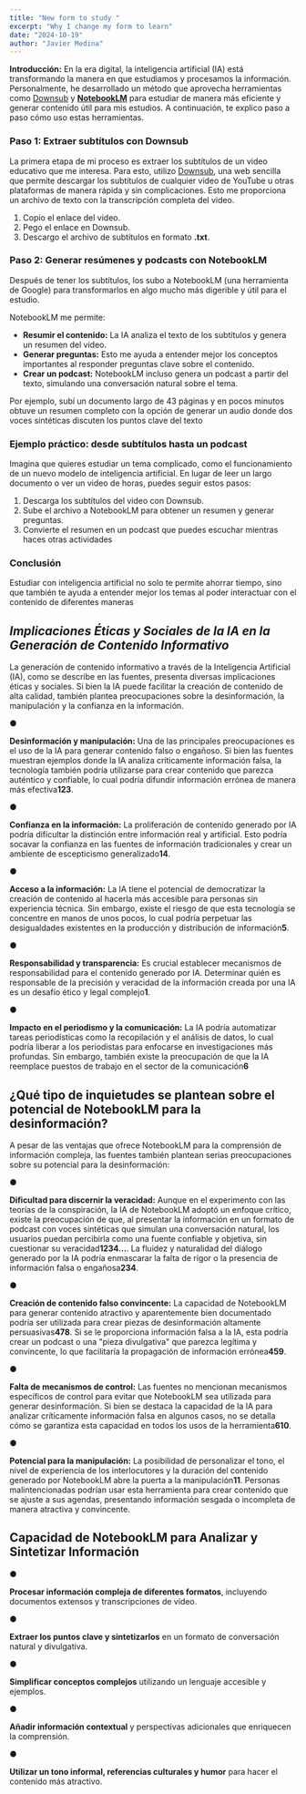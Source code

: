 ```yaml
---
title: "New form to study "
excerpt: "Why I change my form to learn"
date: "2024-10-19"
author: "Javier Medina"
---
```


**Introducción:**
En la era digital, la inteligencia artificial (IA) está transformando la manera en que estudiamos y procesamos la información. Personalmente, he desarrollado un método que aprovecha herramientas como [Downsub](https://downsub.com/) y [**NotebookLM**](https://notebooklm.google/) para estudiar de manera más eficiente y generar contenido útil para mis estudios. A continuación, te explico paso a paso cómo uso estas herramientas.

### **Paso 1: Extraer subtítulos con Downsub**

La primera etapa de mi proceso es extraer los subtítulos de un video educativo que me interesa. Para esto, utilizo [Downsub](https://downsub.com/), una web sencilla que permite descargar los subtítulos de cualquier video de YouTube u otras plataformas de manera rápida y sin complicaciones. Esto me proporciona un archivo de texto con la transcripción completa del video.

1. Copio el enlace del video.
2. Pego el enlace en Downsub.
3. Descargo el archivo de subtítulos en formato **.txt**.

### **Paso 2: Generar resúmenes y podcasts con NotebookLM**

Después de tener los subtítulos, los subo a NotebookLM (una herramienta de Google) para transformarlos en algo mucho más digerible y útil para el estudio.

NotebookLM me permite:

- **Resumir el contenido:** La IA analiza el texto de los subtítulos y genera un resumen del video.
- **Generar preguntas:** Esto me ayuda a entender mejor los conceptos importantes al responder preguntas clave sobre el contenido.
- **Crear un podcast:** NotebookLM incluso genera un podcast a partir del texto, simulando una conversación natural sobre el tema.

Por ejemplo, subí un documento largo de 43 páginas y en pocos minutos obtuve un resumen completo con la opción de generar un audio donde dos voces sintéticas discuten los puntos clave del texto


### **Ejemplo práctico: desde subtítulos hasta un podcast**

Imagina que quieres estudiar un tema complicado, como el funcionamiento de un nuevo modelo de inteligencia artificial. En lugar de leer un largo documento o ver un video de horas, puedes seguir estos pasos:

1. Descarga los subtítulos del video con Downsub.
2. Sube el archivo a NotebookLM para obtener un resumen y generar preguntas.
3. Convierte el resumen en un podcast que puedes escuchar mientras haces otras actividades

### **Conclusión**

Estudiar con inteligencia artificial no solo te permite ahorrar tiempo, sino que también te ayuda a entender mejor los temas al poder interactuar con el contenido de diferentes maneras

## *Implicaciones Éticas y Sociales de la IA en la Generación de Contenido Informativo*

La generación de contenido informativo a través de la Inteligencia Artificial (IA), como se describe en las fuentes, presenta diversas implicaciones éticas y sociales. Si bien la IA puede facilitar la creación de contenido de alta calidad, también plantea preocupaciones sobre la desinformación, la manipulación y la confianza en la información.

●

**Desinformación y manipulación:** Una de las principales preocupaciones es el uso de la IA para generar contenido falso o engañoso. Si bien las fuentes muestran ejemplos donde la IA analiza críticamente información falsa, la tecnología también podría utilizarse para crear contenido que parezca auténtico y confiable, lo cual podría difundir información errónea de manera más efectiva**123**.

●

**Confianza en la información:** La proliferación de contenido generado por IA podría dificultar la distinción entre información real y artificial. Esto podría socavar la confianza en las fuentes de información tradicionales y crear un ambiente de escepticismo generalizado**14**.

●

**Acceso a la información:** La IA tiene el potencial de democratizar la creación de contenido al hacerla más accesible para personas sin experiencia técnica. Sin embargo, existe el riesgo de que esta tecnología se concentre en manos de unos pocos, lo cual podría perpetuar las desigualdades existentes en la producción y distribución de información**5**.

●

**Responsabilidad y transparencia:** Es crucial establecer mecanismos de responsabilidad para el contenido generado por IA. Determinar quién es responsable de la precisión y veracidad de la información creada por una IA es un desafío ético y legal complejo**1**.

●

**Impacto en el periodismo y la comunicación:** La IA podría automatizar tareas periodísticas como la recopilación y el análisis de datos, lo cual podría liberar a los periodistas para enfocarse en investigaciones más profundas. Sin embargo, también existe la preocupación de que la IA reemplace puestos de trabajo en el sector de la comunicación**6**

## ¿Qué tipo de inquietudes se plantean sobre el potencial de NotebookLM para la desinformación?

A pesar de las ventajas que ofrece NotebookLM para la comprensión de información compleja, las fuentes también plantean serias preocupaciones sobre su potencial para la desinformación:

●

**Dificultad para discernir la veracidad:** Aunque en el experimento con las teorías de la conspiración, la IA de NotebookLM adoptó un enfoque crítico, existe la preocupación de que, al presentar la información en un formato de podcast con voces sintéticas que simulan una conversación natural, los usuarios puedan percibirla como una fuente confiable y objetiva, sin cuestionar su veracidad**1234...**. La fluidez y naturalidad del diálogo generado por la IA podría enmascarar la falta de rigor o la presencia de información falsa o engañosa**234**.

●

**Creación de contenido falso convincente:** La capacidad de NotebookLM para generar contenido atractivo y aparentemente bien documentado podría ser utilizada para crear piezas de desinformación altamente persuasivas**478**. Si se le proporciona información falsa a la IA, esta podría crear un podcast o una "pieza divulgativa" que parezca legítima y convincente, lo que facilitaría la propagación de información errónea**459**.

●

**Falta de mecanismos de control:** Las fuentes no mencionan mecanismos específicos de control para evitar que NotebookLM sea utilizada para generar desinformación. Si bien se destaca la capacidad de la IA para analizar críticamente información falsa en algunos casos, no se detalla cómo se garantiza esta capacidad en todos los usos de la herramienta**610**.

●

**Potencial para la manipulación:** La posibilidad de personalizar el tono, el nivel de experiencia de los interlocutores y la duración del contenido generado por NotebookLM abre la puerta a la manipulación**11**. Personas malintencionadas podrían usar esta herramienta para crear contenido que se ajuste a sus agendas, presentando información sesgada o incompleta de manera atractiva y convincente.

## Capacidad de NotebookLM para Analizar y Sintetizar Información

●

**Procesar información compleja de diferentes formatos**, incluyendo documentos extensos y transcripciones de vídeo.

●

**Extraer los puntos clave y sintetizarlos** en un formato de conversación natural y divulgativa.

●

**Simplificar conceptos complejos** utilizando un lenguaje accesible y ejemplos.

●

**Añadir información contextual** y perspectivas adicionales que enriquecen la comprensión.

●

**Utilizar un tono informal, referencias culturales y humor** para hacer el contenido más atractivo.